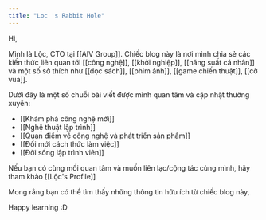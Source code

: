 ```yaml
---
title: "Loc 's Rabbit Hole"
---
```


Hi,

Mình là Lộc, CTO tại [[AIV Group]]. Chiếc blog này là nơi mình chia sẻ các kiến thức liên quan tới [[công nghệ]], [[khởi nghiệp]], [[năng suất cá nhân]] và một số sở thích như [[đọc sách]], [[phim ảnh]], [[game chiến thuật]], [[cờ vua]].

Dưới đây là một số chuỗi bài viết được mình quan tâm và cập nhật thường xuyên: 
- [[Khám phá công nghệ mới]] 
- [[Nghệ thuật lập trình]]
- [[Quan điểm về công nghệ và phát triển sản phẩm]]
- [[Đổi mới cách thức làm việc]] 
- [[Đời sống lập trình viên]]

Nếu bạn có cùng mối quan tâm và muốn liên lạc/cộng tác cùng mình, hãy tham khảo [[Lộc's Profile]]

Mong rằng bạn có thể tìm thấy những thông tin hữu ích từ chiếc blog này, 

Happy learning :D  


